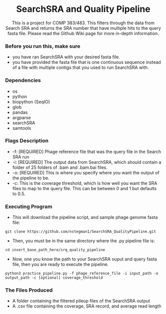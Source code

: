 <h1 align="center">SearchSRA and Quality Pipeline</h1>

<p align="center">This is a project for COMP 383/483. This filters through the data from Search SRA and returns the SRA number that have multiple hits to the query fasta file. Please read the Github Wiki page for more in-depth information.</p>

### Before you run this, make sure

* you have ran SearchSRA with your desired fasta file.
* you have provided the fasta file that is one continuous sequence instead of a file with multiple contigs that you used to run SearchSRA with. 

### Dependencies

* os
* python
* biopython (SeqIO)
* glob
* pandas
* argparse
* searchSRA
* samtools

### Flags Description

* -f: [REQUIRED] Phage reference file that was the query file in the Search SRA run
* -i: [REQUIRED] The output data from SearchSRA, which should contain a folder of 25 folders of .bam and .bam.bai files.
* -o: [REQUIRED] This is where you specify where you want the output of the pipeline to be.
* -c: This is the coverage threshold, which is how well you want the SRA files to map to the query file. This can be between 0 and 1 but defaults to 0.5.

### Executing Program

* This will download the pipeline script, and sample phage genome fasta file:
```
git clone https://github.com/nstegman1/SearchSRA_QualityPipeline.git
```

* Then, you must be in the same directory where the .py pipeline file is:
```
cd insert_base_path_here/srq_quality_pipeline
```

* Now, one you know the path to your SearchSRA ouput and query fasta file, then you are ready to execute the pipeline.
```
python3 practice_pipeline.py -f phage_reference_file -i input_path -o output_path -c [optional] coverage_threshold
```

### The Files Produced
* A folder containing the filtered pileup files of the SearchSRA output
* A .csv file containing the coverage, SRA record, and average read length











